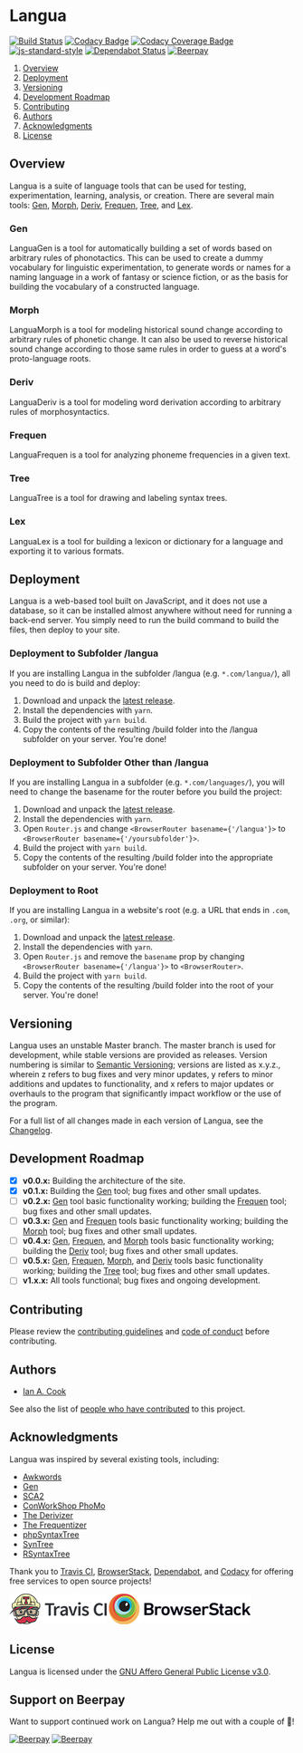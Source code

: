 # Langua

[![Build Status](https://travis-ci.com/nai888/langua.svg?branch=master)](https://travis-ci.com/nai888/langua)
[![Codacy Badge](https://api.codacy.com/project/badge/Grade/c594056d0f96442cba7a92fe2c348d92)](https://app.codacy.com/app/nai888/langua?utm_source=github.com&utm_medium=referral&utm_content=nai888/langua&utm_campaign=Badge_Grade_Dashboard)
[![Codacy Coverage Badge](https://api.codacy.com/project/badge/Coverage/58bcc4dc2f914f06ad6cc51658678dc3)](https://www.codacy.com/app/Langua/langua?utm_source=github.com&amp;utm_medium=referral&amp;utm_content=nai888/langua&amp;utm_campaign=Badge_Coverage)
[![js-standard-style](https://img.shields.io/badge/code%20style-standard-brightgreen.svg)](http://standardjs.com)
[![Dependabot Status](https://api.dependabot.com/badges/status?host=github&repo=nai888/langua)](https://dependabot.com)
[![Beerpay](https://beerpay.io/nai888/langua/badge.svg?style=flat)](https://beerpay.io/nai888/langua)

1. [Overview](#overview)
1. [Deployment](#deployment)
1. [Versioning](#versioning)
1. [Development Roadmap](#development-roadmap)
1. [Contributing](#contributing)
1. [Authors](#authors)
1. [Acknowledgments](#acknowledgments)
1. [License](#license)

## Overview

Langua is a suite of language tools that can be used for testing, experimentation, learning, analysis, or creation. There are several main tools: [Gen](#gen), [Morph](#morph), [Deriv](#deriv), [Frequen](#frequen), [Tree](#tree), and [Lex](#lex).

### Gen

LanguaGen is a tool for automatically building a set of words based on arbitrary rules of phonotactics. This can be used to create a dummy vocabulary for linguistic experimentation, to generate words or names for a naming language in a work of fantasy or science fiction, or as the basis for building the vocabulary of a constructed language.

### Morph

LanguaMorph is a tool for modeling historical sound change according to arbitrary rules of phonetic change. It can also be used to reverse historical sound change according to those same rules in order to guess at a word's proto-language roots.

### Deriv

LanguaDeriv is a tool for modeling word derivation according to arbitrary rules of morphosyntactics.

### Frequen

LanguaFrequen is a tool for analyzing phoneme frequencies in a given text.

### Tree

LanguaTree is a tool for drawing and labeling syntax trees.

### Lex

LanguaLex is a tool for building a lexicon or dictionary for a language and exporting it to various formats.

## Deployment

Langua is a web-based tool built on JavaScript, and it does not use a database, so it can be installed almost anywhere without need for running a back-end server. You simply need to run the build command to build the files, then deploy to your site.

### Deployment to Subfolder /langua

If you are installing Langua in the subfolder /langua (e.g. `*.com/langua/`), all you need to do is build and deploy:

1. Download and unpack the [latest release](../../releases/latest).
1. Install the dependencies with `yarn`.
1. Build the project with `yarn build`.
1. Copy the contents of the resulting /build folder into the /langua subfolder on your server. You're done!

### Deployment to Subfolder Other than /langua

If you are installing Langua in a subfolder (e.g. `*.com/languages/`), you will need to change the basename for the router before you build the project:

1. Download and unpack the [latest release](../../releases/latest).
1. Install the dependencies with `yarn`.
1. Open `Router.js` and change `<BrowserRouter basename={'/langua'}>` to  `<BrowserRouter basename={'/yoursubfolder'}>`.
1. Build the project with `yarn build`.
1. Copy the contents of the resulting /build folder into the appropriate subfolder on your server. You're done!

### Deployment to Root

If you are installing Langua in a website's root (e.g. a URL that ends in `.com`, `.org`, or similar):

1. Download and unpack the [latest release](../../releases/latest).
1. Install the dependencies with `yarn`.
1. Open `Router.js` and remove the `basename` prop by changing `<BrowserRouter basename={'/langua'}>` to  `<BrowserRouter>`.
1. Build the project with `yarn build`.
1. Copy the contents of the resulting /build folder into the root of your server. You're done!

## Versioning

Langua uses an unstable Master branch. The master branch is used for development, while stable versions are provided as releases. Version numbering is similar to [Semantic Versioning](http://semver.org/); versions are listed as x.y.z., wherein z refers to bug fixes and very minor updates, y refers to minor additions and updates to functionality, and x refers to major updates or overhauls to the program that significantly impact workflow or the use of the program.

For a full list of all changes made in each version of Langua, see the [Changelog](./CHANGELOG.md).

## Development Roadmap

- [x] **v0.0.x:** Building the architecture of the site.
- [x] **v0.1.x:** Building the [Gen](#gen) tool; bug fixes and other small updates.
- [ ] **v0.2.x:** [Gen](#gen) tool basic functionality working; building the [Frequen](#frequen) tool; bug fixes and other small updates.
- [ ] **v0.3.x:** [Gen](#gen) and [Frequen](#frequen) tools basic functionality working; building the [Morph](#morph) tool; bug fixes and other small updates.
- [ ] **v0.4.x:** [Gen](#gen), [Frequen](#frequen), and [Morph](#morph) tools basic functionality working; building the [Deriv](#deriv) tool; bug fixes and other small updates.
- [ ] **v0.5.x:** [Gen](#gen), [Frequen](#frequen), [Morph](#morph), and [Deriv](#deriv) tools basic functionality working; building the [Tree](#tree) tool; bug fixes and other small updates.
- [ ] **v1.x.x:** All tools functional; bug fixes and ongoing development.

## Contributing

Please review the [contributing guidelines](./CONTRIBUTING.md) and [code of conduct](./CODE_OF_CONDUCT.md) before contributing.

## Authors

- [Ian A. Cook](https://github.com/nai888)

See also the list of [people who have contributed](../../graphs/contributors) to this project.

## Acknowledgments

Langua was inspired by several existing tools, including:

- [Awkwords](http://akana.conlang.org/tools/awkwords/)
- [Gen](http://www.zompist.com/gen.html)
- [SCA2](http://www.zompist.com/sca2.html)
- [ConWorkShop PhoMo](http://conworkshop.info/phomo.php)
- [The Derivizer](http://akana.conlang.org/tools/derivizer.html)
- [The Frequentizer](http://akana.conlang.org/tools/frequentizer.html)
- [phpSyntaxTree](http://ironcreek.net/phpsyntaxtree/)
- [SynTree](http://mshang.ca/syntree/)
- [RSyntaxTree](https://www.yohasebe.com/rsyntaxtree/)

Thank you to [Travis CI](https://travis-ci.com), [BrowserStack](https://www.browserstack.com), [Dependabot](https://dependabot.com), and [Codacy](https://www.codacy.com/) for offering free services to open source projects!

[![Travis CI](./Logo%20Travis%20CI.png)](https://travis-ci.com "Travis CI")
[![BrowserStack](./Logo%20BrowserStack.png)](https://www.browserstack.com "BrowserStack")

## License

Langua is licensed under the [GNU Affero General Public License v3.0](https://choosealicense.com/licenses/agpl-3.0/).

## Support on Beerpay
Want to support continued work on Langua? Help me out with a couple of :beers:!

[![Beerpay](https://beerpay.io/nai888/langua/badge.svg?style=beer)](https://beerpay.io/nai888/langua)
[![Beerpay](https://beerpay.io/nai888/langua/make-wish.svg?style=flat)](https://beerpay.io/nai888/langua)
